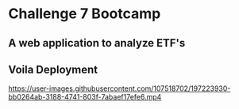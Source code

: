 # Challenge 7 Bootcamp

## A web application to analyze ETF's

## Voila Deployment

https://user-images.githubusercontent.com/107518702/197223930-bb0264ab-3188-4741-803f-7abaef17efe6.mp4

